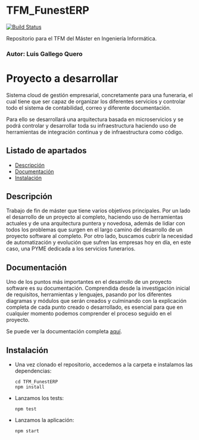 # TFM_FunestERP

[![Build Status](https://travis-ci.com/luiisgallego/TFM_FunestERP.svg?branch=master)](https://travis-ci.com/luiisgallego/TFM_FunestERP)

Repositorio para el TFM del Máster en Ingeniería Informática.

### Autor: Luis Gallego Quero

# Proyecto a desarrollar

Sistema cloud de gestión empresarial, concretamente para una funeraria, el cual tiene que ser capaz de organizar los diferentes servicios y controlar todo el sistema de contabilidad, correo y diferente documentación.

Para ello se desarrollará una arquitectura basada en microservicios y se podrá controlar y desarrollar toda su infraestructura haciendo uso de herramientas de integración continua y de infraestructura como código.

## Listado de apartados

- [Descripción](#descripcion)
- [Documentación](#documentacion)
- [Instalación](#instalacion)

## Descripción <a name="descripcion"></a>

Trabajo de fin de máster que tiene varios objetivos principales. Por un lado el desarrollo de un proyecto al completo, haciendo uso de herramientas actuales y de una arquitectura puntera y novedosa, además de lidiar con todos los problemas que surgen en el largo camino del desarrollo de un proyecto software al completo. Por otro lado, buscamos cubrir la necesidad de automatización y evolución que sufren las empresas hoy en día, en este caso, una PYME dedicada a los servicios funerarios.

## Documentación <a name="documentacion"></a>

Uno de los puntos más importantes en el desarrollo de un proyecto software es su documentación. Comprendida desde la investigación inicial de requisitos, herramientas y lenguajes, pasando por los diferentes diagramas y módulos que serán creados y culminando con la explicación completa de cada punto creado o desarrollado, es esencial para que en cualquier momento podemos comprender el proceso seguido en el proyecto. 

Se puede ver la documentación completa [aquí](docs/documentacion.md).

## Instalación <a name="instalacion"></a>

- Una vez clonado el repositorio, accedemos a la carpeta e instalamos las dependencias:
    ~~~~
    cd TFM_FunestERP
    npm install
    ~~~~
- Lanzamos los tests:
    ~~~
    npm test
    ~~~~
- Lanzamos la aplicación:
    ~~~
    npm start
    ~~~~

